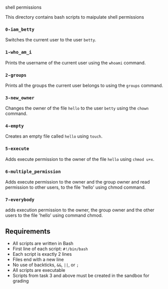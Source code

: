 shell permissions

This directory contains bash scripts to maipulate shell permissions


### `0-iam_betty`
Switches the current user to the user `betty`.

### `1-who_am_i`
Prints the username of the current user using the `whoami` command.

### `2-groups`
Prints all the groups the current user belongs to using the `groups` command.

### `3-new_owner`
Changes the owner of the file `hello` to the user `betty` using the `chown` command.

### `4-empty`
Creates an empty file called `hello` using `touch`.

### `5-execute`
Adds execute permission to the owner of the file `hello` using `chmod u+x`.

### `6-multiple_permission`
Adds execute permission to the owner and the group owner and read permission to other users, to the file 'hello' using chmod command.

### `7-everybody`
adds execution permission to the owner, the group owner and the other users to the file 'hello' using command chmod.
## Requirements

- All scripts are written in Bash
- First line of each script: `#!/bin/bash`
- Each script is exactly 2 lines
- Files end with a new line
- No use of backticks, `&&`, `||`, or `;`
- All scripts are executable
- Scripts from task 3 and above must be created in the sandbox for grading
